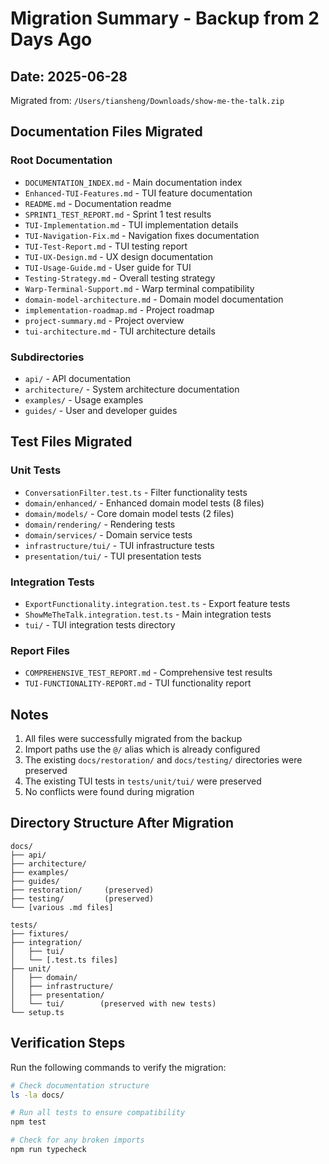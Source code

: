 # Migration Summary - Backup from 2 Days Ago

## Date: 2025-06-28
Migrated from: `/Users/tiansheng/Downloads/show-me-the-talk.zip`

## Documentation Files Migrated

### Root Documentation
- `DOCUMENTATION_INDEX.md` - Main documentation index
- `Enhanced-TUI-Features.md` - TUI feature documentation
- `README.md` - Documentation readme
- `SPRINT1_TEST_REPORT.md` - Sprint 1 test results
- `TUI-Implementation.md` - TUI implementation details
- `TUI-Navigation-Fix.md` - Navigation fixes documentation
- `TUI-Test-Report.md` - TUI testing report
- `TUI-UX-Design.md` - UX design documentation
- `TUI-Usage-Guide.md` - User guide for TUI
- `Testing-Strategy.md` - Overall testing strategy
- `Warp-Terminal-Support.md` - Warp terminal compatibility
- `domain-model-architecture.md` - Domain model documentation
- `implementation-roadmap.md` - Project roadmap
- `project-summary.md` - Project overview
- `tui-architecture.md` - TUI architecture details

### Subdirectories
- `api/` - API documentation
- `architecture/` - System architecture documentation
- `examples/` - Usage examples
- `guides/` - User and developer guides

## Test Files Migrated

### Unit Tests
- `ConversationFilter.test.ts` - Filter functionality tests
- `domain/enhanced/` - Enhanced domain model tests (8 files)
- `domain/models/` - Core domain model tests (2 files)
- `domain/rendering/` - Rendering tests
- `domain/services/` - Domain service tests
- `infrastructure/tui/` - TUI infrastructure tests
- `presentation/tui/` - TUI presentation tests

### Integration Tests
- `ExportFunctionality.integration.test.ts` - Export feature tests
- `ShowMeTheTalk.integration.test.ts` - Main integration tests
- `tui/` - TUI integration tests directory

### Report Files
- `COMPREHENSIVE_TEST_REPORT.md` - Comprehensive test results
- `TUI-FUNCTIONALITY-REPORT.md` - TUI functionality report

## Notes

1. All files were successfully migrated from the backup
2. Import paths use the `@/` alias which is already configured
3. The existing `docs/restoration/` and `docs/testing/` directories were preserved
4. The existing TUI tests in `tests/unit/tui/` were preserved
5. No conflicts were found during migration

## Directory Structure After Migration

```
docs/
├── api/
├── architecture/
├── examples/
├── guides/
├── restoration/     (preserved)
├── testing/         (preserved)
└── [various .md files]

tests/
├── fixtures/
├── integration/
│   ├── tui/
│   └── [.test.ts files]
├── unit/
│   ├── domain/
│   ├── infrastructure/
│   ├── presentation/
│   └── tui/        (preserved with new tests)
└── setup.ts
```

## Verification Steps

Run the following commands to verify the migration:

```bash
# Check documentation structure
ls -la docs/

# Run all tests to ensure compatibility
npm test

# Check for any broken imports
npm run typecheck
```